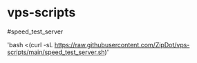 # vps-scripts

#speed_test_server

'bash <(curl -sL https://raw.githubusercontent.com/ZipDot/vps-scripts/main/speed_test_server.sh)'
